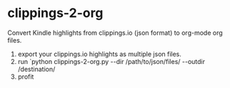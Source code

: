 # clippings-2-org
Convert Kindle highlights from clippings.io (json format) to org-mode org files.

1. export your clippings.io highlights as multiple json files.
2. run `python clippings-2-org.py --dir /path/to/json/files/ --outdir /destination/
3. profit
